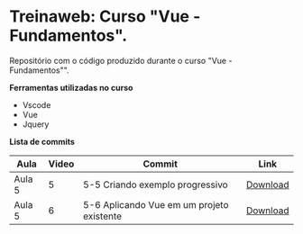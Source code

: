 # Treinaweb: Curso "Vue - Fundamentos".

Repositório com o código produzido durante o curso "Vue - Fundamentos"".

**Ferramentas utilizadas no curso**

-   Vscode
-   Vue
-   Jquery

**Lista de commits**

Aula | Video | Commit | Link
------ | ------ | ------ | ------
Aula 5 | 5 | 5-5 Criando exemplo progressivo | [Download](https://github.com/treinaweb/vue-progressivo/archive/4c621b3bab7f7336c7032843fc01b436ea0874f9.zip)
Aula 5 | 6 | 5-6 Aplicando Vue em um projeto existente | [Download](https://github.com/treinaweb/vue-progressivo/archive/109a21cc0da85e91b5c284b70c37c21542af6c42.zip)
